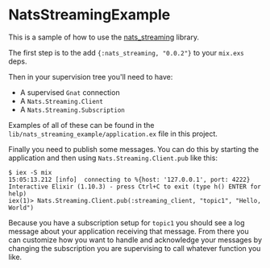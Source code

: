 # NatsStreamingExample

This is a sample of how to use the [nats_streaming]() library.

The first step is to the add `{:nats_streaming, "0.0.2"}` to your `mix.exs` deps.

Then in your supervision tree you'll need to have:
* A supervised `Gnat` connection
* A `Nats.Streaming.Client`
* A `Nats.Streaming.Subscription`

Examples of all of these can be found in the `lib/nats_streaming_example/application.ex` file in this project.

Finally you need to publish some messages.
You can do this by starting the application and then using `Nats.Streaming.Client.pub` like this:

```
$ iex -S mix
15:05:13.212 [info]  connecting to %{host: '127.0.0.1', port: 4222}
Interactive Elixir (1.10.3) - press Ctrl+C to exit (type h() ENTER for help)
iex(1)> Nats.Streaming.Client.pub(:streaming_client, "topic1", "Hello, World")
```

Because you have a subscription setup for `topic1` you should see a log message about your application receiving that message.
From there you can customize how you want to handle and acknowledge your messages by changing the subscription you are supervising to call whatever function you like.
